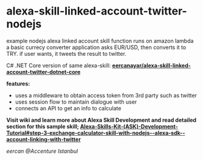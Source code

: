 # alexa-skill-linked-account-twitter-nodejs

example nodejs alexa linked account skill function runs on amazon lambda
a basic currecy converter application asks EUR/USD, then converts it to TRY. if user wants, it tweets the result to twitter.

C# .NET Core version of same alexa-skill: [**eercanayar/alexa-skill-linked-account-twitter-dotnet-core**](https://github.com/eercanayar/alexa-skill-linked-account-twitter-dotnet-core)

**features:**
- uses a middleware to obtain access token from 3rd party such as twitter
- uses session flow to maintain dialogue with user
- connects an API to get an info to calculate

**Visit wiki and learn more about Alexa Skill Development and read detailed section for this sample skill; [Alexa-Skills-Kit-(ASK)-Development-Tutorial#step-3-exchange-calculator-skill-with-nodejs--alexa-sdk--account-linking-with-twitter](https://github.com/eercanayar/alexa-skills-ask-tutorial/wiki/Alexa-Skills-Kit-(ASK)-Development-Tutorial#step-3-exchange-calculator-skill-with-nodejs--alexa-sdk--account-linking-with-twitter)**

*eercan @Accenture Istanbul*